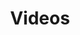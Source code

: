 ---
layout: video_overview
title: Videos
menu_title: Videos
description: Videos
lang: de
weight: 20
ref: tut-20
redirect_from:
  - videos/
  - /video_tutorials/01-de-erste-schritte.html
  - /video_tutorials/02-de-sql-datenbank-barcode-scanner.html
  - /video_tutorials/03-de-interaktiver-stadtplan.html 
  - /video_tutorials/04-de-opc-ua.html 
  - /video_tutorials/05-de-slack.html
  - /video_tutorials/06-de-s7.html
  - /video_tutorials/07-Microsoft-Calendar.html 
  - /video_tutorials/08-de-pdf-netzwerk.html
  - /video_tutorials/09-de-bridge.html
  - /video_tutorials/10-de-mails.html
  - /video_tutorials/11-de-sap-tabellen.html
  - /video_tutorials/12-de-sap-funktionsbaustein.html 
  - /video_tutorials/13-de-direkte-kommunikation.html
  - /video_tutorials/14-de-daten-aus-excel.html
  - /video_tutorials/15-de-scripting-grundlagen.html
  - /video_tutorials/16-de-sql-server.html 
  - /video_tutorials/17-de-interaktive-soll-ist.html
  - /video_tutorials/18-de-xml.html 
  - /video_tutorials/19-visualisierung-installieren.html 
  - /video_tutorials/20-de-dataflow.html 
  - /video_tutorials/Komplexe Datenaggregation/21-de-komplexe-lua.html
  - /video_tutorials/Komplexe Datenaggregation/22-de-visualisierung-designen.html
  - /video_tutorials/Peakboard IO/23-de-empfangsbildschirm.html
  - /video_tutorials/Peakboard IO/24-de-schichtplan.html 
  - /video_tutorials/Scripting/25-de-screenwechsel.html 
  - /video_tutorials/Scripting/26-de-tabellen-faerben.html
---